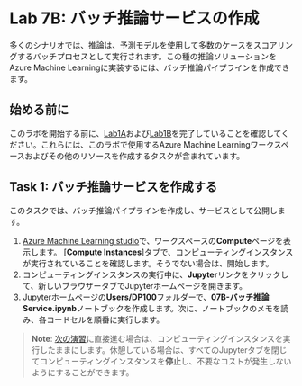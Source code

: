 # Lab 7B: バッチ推論サービスの作成

多くのシナリオでは、推論は、予測モデルを使用して多数のケースをスコアリングするバッチプロセスとして実行されます。この種の推論ソリューションをAzure Machine Learningに実装するには、バッチ推論パイプラインを作成できます。

## 始める前に

このラボを開始する前に、[Lab1A](Lab01A.md)および[Lab1B](Lab01B.md)を完了していることを確認してください。これらには、このラボで使用するAzure Machine Learningワークスペースおよびその他のリソースを作成するタスクが含まれています。

## Task 1: バッチ推論サービスを作成する

このタスクでは、バッチ推論パイプラインを作成し、サービスとして公開します。

1. [Azure Machine Learning studio](https://ml.azure.com)で、ワークスペースの**Compute**ページを表示します。 [**Compute Instances**]タブで、コンピューティングインスタンスが実行されていることを確認します。そうでない場合は、開始します。
2. コンピューティングインスタンスの実行中に、**Jupyter**リンクをクリックして、新しいブラウザータブでJupyterホームページを開きます。
3. Jupyterホームページの**Users/DP100**フォルダーで、**07B-バッチ推論Service.ipynb**ノートブックを作成します。次に、ノートブックのメモを読み、各コードセルを順番に実行します。

> **Note**: [次の演習](Lab08A.md)に直接進む場合は、コンピューティングインスタンスを実行したままにします。休憩している場合は、すべてのJupyterタブを閉じてコンピューティングインスタンスを**停止**し、不要なコストが発生しないようにすることができます。
